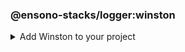 ### @ensono-stacks/logger:winston

<details>
<summary>Add Winston to your project</summary>
Generates a new Nx library which contains a Winston logger instance and associated config.

## Prerequisites

An existing Stacks workspace.

## Usage

```bash
nx @ensono-stacks/logger:winston
```

### Command line arguments

The following command line arguments are available:

| Option              | Description                                                      | Type    | Accepted Values | Default | Required? | Available in interactive prompt? |
|---------------------|------------------------------------------------------------------|---------|-----------------|---------|-----------|----------------------------------|
| --name              | Name of the generated library                                    | string  |                 | N/A     | Yes       | Yes                              |
| --tags              | Add tags to the project (used for linting)                       | string  |                 | N/A     |           |                                  |
| --directory         | Directory where the project is placed (within Nx libs directory) | string  |                 | N/A     |           |                                  |
| --skipFormat        | Skip formatting files                                            | boolean | true/false      | false   |           |                                  |
| --logLevelType      | The type of log levels that will be used                         | enum    | cli/syslog/npm  | npm     |           | Yes                              |
| --consoleLogs       | Output logs to the console                                       | boolean | true/false      | false   |           |                                  |
| --fileTransportPath | File path used for logs transport                                | string  |                 | N/A     |           |                                  |
| --httpTransport     | Add a http transport                                             | boolean | true/false      | false   |           |                                  |
| --httpTransportHost | Remote host of the HTTP logging endpoint                         | string  |                 | N/A     |           |                                  |
| --httpTransportPort | Remote port of the HTTP logging endpoint                         | string  |                 | N/A     |           |                                  |
| --httpTransportPath | Remote URI of the HTTP logging endpoint                          | string  |                 | N/A     |           |                                  |
| --httpTransportSSL  | Use SSL for the HTTP logging endpoint                            | boolean | true/false      | false   |           |                                  |
| --streamPath        | Stream transport path                                            | string  |                 | N/A     |           |                                  |

### Generator Output
##### What is the output of the above commands?

```text title="Files generated"
.
├── libs/[libname]
│   ├── src
│   ├── ├── index.ts
│   ├── ├── index.test.ts
│   ├── .eslintrc.json
│   ├── jest.config.ts
│   ├── project.json
│   ├── tsconfig.json
│   ├── tsconfig.lib.json
│   ├── tsconfig.spec.json
│   ├── README.md
├── jest.config.ts
└── jest.preset.ts

```

```text title="Files modified"
.
├── package.json - adds winston as a dependency
└── tsconfig.base.json - adds new library into `paths` field

```

### Other resources

Documentation for Winston can be found [here](https://github.com/winstonjs/winston).

</details>